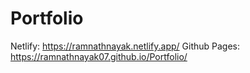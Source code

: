 # Portfolio

Netlify: https://ramnathnayak.netlify.app/
Github Pages: https://ramnathnayak07.github.io/Portfolio/
